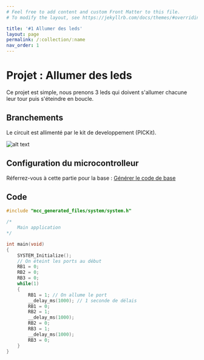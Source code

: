```yaml
---
# Feel free to add content and custom Front Matter to this file.
# To modify the layout, see https://jekyllrb.com/docs/themes/#overriding-theme-defaults

title: '#1 Allumer des leds'
layout: page
permalink: /:collection/:name
nav_order: 1
---
```


# Projet : Allumer des leds

Ce projet est simple, nous prenons 3 leds qui doivent s'allumer chacune leur tour puis s'éteindre en boucle.

## Branchements

Le circuit est allimenté par le kit de developpement (PICKit).

![alt text](pr1-schema.png)

## Configuration du microcontrolleur

Réferrez-vous à cette partie pour la base : [Générer le code de base](/developer/gen-codebase)

## Code

```c
#include "mcc_generated_files/system/system.h"

/*
    Main application
*/

int main(void)
{
    SYSTEM_Initialize();
    // On éteint les ports au début
    RB1 = 0;
    RB2 = 0;
    RB3 = 0;
    while(1)
    {
        RB1 = 1; // On allume le port
        __delay_ms(1000); // 1 seconde de délais
        RB1 = 0;
        RB2 = 1;
        __delay_ms(1000);
        RB2 = 0;
        RB3 = 1;
        __delay_ms(1000);
        RB3 = 0;
    }    
}
```